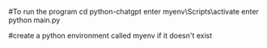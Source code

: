 #To run the program 
 cd python-chatgpt
 enter myenv\Scripts\activate
 enter python main.py
 
#create a python environment called myenv if it doesn't exist